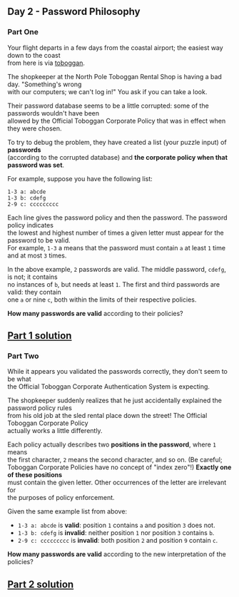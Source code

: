 ## Day 2 - Password Philosophy

### Part One

Your flight departs in a few days from the coastal airport; the easiest way down to the coast  
from here is via [toboggan][3].

The shopkeeper at the North Pole Toboggan Rental Shop is having a bad day. "Something's wrong  
with our computers; we can't log in!" You ask if you can take a look.

Their password database seems to be a little corrupted: some of the passwords wouldn't have been  
allowed by the Official Toboggan Corporate Policy that was in effect when they were chosen.

To try to debug the problem, they have created a list (your puzzle input) of **passwords**  
(according to the corrupted database) and **the corporate policy when that password was set**.

For example, suppose you have the following list:

```
1-3 a: abcde
1-3 b: cdefg
2-9 c: ccccccccc
```

Each line gives the password policy and then the password. The password policy indicates  
the lowest and highest number of times a given letter must appear for the password to be valid.  
For example, `1-3` a means that the password must contain `a` at least `1` time and at most `3` times.

In the above example, `2` passwords are valid. The middle password, `cdefg`, is not; it contains  
no instances of `b`, but needs at least `1`. The first and third passwords are valid: they contain  
one `a` or nine `c`, both within the limits of their respective policies.

**How many passwords are valid** according to their policies?

[Part 1 solution][1]
--------------------

### Part Two

While it appears you validated the passwords correctly, they don't seem to be what  
the Official Toboggan Corporate Authentication System is expecting.

The shopkeeper suddenly realizes that he just accidentally explained the password policy rules  
from his old job at the sled rental place down the street! The Official Toboggan Corporate Policy  
actually works a little differently.

Each policy actually describes two **positions in the password**, where `1` means  
the first character, `2` means the second character, and so on. (Be careful;  
Toboggan Corporate Policies have no concept of "index zero"!) **Exactly one of these positions**  
must contain the given letter. Other occurrences of the letter are irrelevant for  
the purposes of policy enforcement.

Given the same example list from above:

 * `1-3 a: abcde` is **valid**: position `1` contains `a` and position `3` does not.
 * `1-3 b: cdefg` is **invalid**: neither position `1` nor position `3` contains `b`.
 * `2-9 c: ccccccccc` is **invalid**: both position `2` and position `9` contain `c`.

**How many passwords are valid** according to the new interpretation of the policies?

[Part 2 solution][2]
--------------------


[1]: part_1.py
[2]: part_2.py
[3]: https://en.wikipedia.org/wiki/Toboggan
